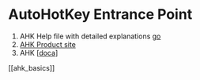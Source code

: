 # AutoHotKey Entrance Point

1. AHK Help file with detailed explanations [go](https://youtu.be/XH4O0qlAuCY?t=887)
2. [AHK Product site](https://www.autohotkey.com/)
3. AHK [[doca](https://www.autohotkey.com/docs/v2/)]


[[ahk_basics]]